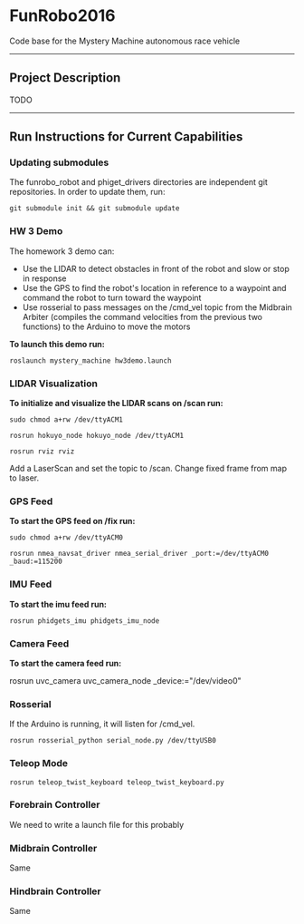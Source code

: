 # FunRobo2016
Code base for the Mystery Machine autonomous race vehicle

---

## Project Description
TODO

---

## Run Instructions for Current Capabilities
### Updating submodules

The funrobo_robot and phiget_drivers directories are independent git repositories. In order to update them, run:

`git submodule init && git submodule update`

### HW 3 Demo

The homework 3 demo can:

* Use the LIDAR to detect obstacles in front of the robot and slow or stop in response
* Use the GPS to find the robot's location in reference to a waypoint and command the robot to turn toward the waypoint
* Use rosserial to pass messages on the /cmd_vel topic from the Midbrain Arbiter (compiles the command velocities from the previous two functions) to the Arduino to move the motors

**To launch this demo run:**

`roslaunch mystery_machine hw3demo.launch`

### LIDAR Visualization

**To initialize and visualize the LIDAR scans on /scan run:**

`sudo chmod a+rw /dev/ttyACM1`

`rosrun hokuyo_node hokuyo_node /dev/ttyACM1`

`rosrun rviz rviz`

Add a LaserScan and set the topic to /scan.  Change fixed frame from map to laser.

### GPS Feed

**To start the GPS feed on /fix run:**

`sudo chmod a+rw /dev/ttyACM0`

`rosrun nmea_navsat_driver nmea_serial_driver _port:=/dev/ttyACM0 _baud:=115200`

### IMU Feed

**To start the imu feed run:**

`rosrun phidgets_imu phidgets_imu_node`

### Camera Feed

**To start the camera feed run:**

rosrun uvc_camera uvc_camera_node _device:="/dev/video0"

### Rosserial

If the Arduino is running, it will listen for /cmd_vel.

`rosrun rosserial_python serial_node.py /dev/ttyUSB0`

### Teleop Mode

`rosrun teleop_twist_keyboard teleop_twist_keyboard.py`

### Forebrain Controller
We need to write a launch file for this probably

### Midbrain Controller
Same

### Hindbrain Controller
Same